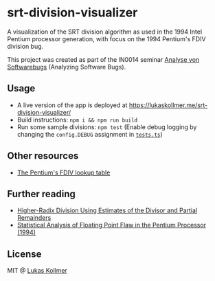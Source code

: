 # srt-division-visualizer

A visualization of the SRT division algorithm as used in the 1994 Intel Pentium processor generation, with focus on the 1994 Pentium's FDIV division bug.

This project was created as part of the IN0014 seminar [Analyse von Softwarebugs](https://campus.tum.de/tumonline/wbLv.wbShowLVDetail?pStpSpNr=950402141) (Analyzing Software Bugs).

## Usage
- A live version of the app is deployed at https://lukaskollmer.me/srt-division-visualizer/
- Build instructions: `npm i && npm run build`
- Run some sample divisions: `npm test` (Enable debug logging by changing the `config.DEBUG` assignment in [`tests.ts`](/srt/tests.ts))

## Other resources
- [The Pentium's FDIV lookup table](https://docs.google.com/spreadsheets/d/1L6T_SfR-T6IQwE8KTKssrxZpG9ZIDXapkZ6eCQ_Jt3w/edit?usp=sharing)


## Further reading
- [Higher-Radix Division Using Estimates of the Divisor and Partial Remainders](https://files.lukaskollmer.me/925-934.pdf)
- [Statistical Analysis of Floating Point Flaw in the Pentium Processor (1994)](https://files.lukaskollmer.me/intel_whitepaper.pdf)

## License
MIT @ [Lukas Kollmer](https://lukaskollmer.me)
